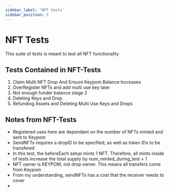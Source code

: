 ```yaml
---
sidebar_label: 'NFT tests'
sidebar_position: 5
---
```


# NFT Tests
This suite of tests is meant to test all NFT functionality

## Tests Contained in NFT-Tests
1) Claim Multi NFT Drop And Ensure Keypom Balance Increases  
2) OverRegister NFTs and add multi use key later  
3) Not enough funder balance stage 2  
4) Deleting Keys and Drop  
5) Refunding Assets and Deleting Multi Use Keys and Drops  

## Notes from NFT-Tests
- Registered uses here are dependant on the number of NFTs minted and sent to Keypom
- SendNFTs requires a dropID to be specified, as well as token IDs to be transfered
- In this test, the beforeEach setup mints 1 NFT. Therefore, all mints inside of tests increase the total supply by num_minted_during_test + 1
- NFT owner is KEYPOM, not drop owner. This means all transfers come from Keypom
- From my understanding, sendNFTs has a cost that the receiver needs to cover
- 